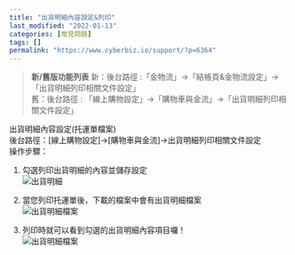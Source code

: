 ```yaml
---
title: "出貨明細內容設定&列印"
last_modified: "2022-01-13"
categories: [常見問題]
tags: []
permalink: "https://www.cyberbiz.io/support/?p=6364"
---
```


> **新/舊版功能列表** 新：後台路徑 :「金物流」→「結帳頁&金物流設定」→「出貨明細列印相關文件設定」  
> 舊：後台路徑 : 「線上購物設定」→「購物車與金流」→「出貨明細列印相關文件設定」

出貨明細內容設定(托運單檔案)  
後台路徑：[線上購物設定]->[購物車與金流]->出貨明細列印相關文件設定  
操作步驟：

1. 勾選列印出貨明細的內容並儲存設定  
![出貨明細](https://www.cyberbiz.co/support/wp-content/uploads/2019/03/出貨明細.png)

2. 當您列印托運單後，下載的檔案中會有出貨明細檔案  
![出貨明細檔案](https://www.cyberbiz.co/support/wp-content/uploads/2019/03/有出貨明細檔案.png)

3. 列印時就可以看到勾選的出貨明細內容項目囉！  
![出貨明細檔案](https://www.cyberbiz.co/support/wp-content/uploads/2019/03/出貨明細_1.png)

